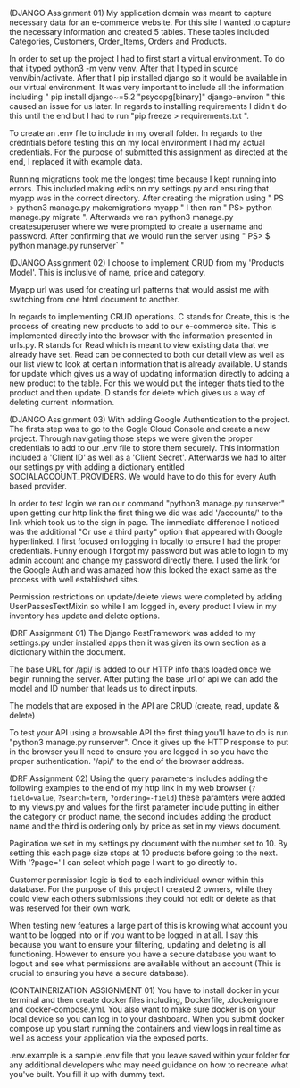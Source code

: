 (DJANGO Assignment 01)
My application domain was meant to capture necessary data for an e-commerce website. For this site I wanted to capture the necessary information and created 5 tables. These tables included Categories, Customers, Order_Items, Orders and Products. 

In  order to set up the project I had to first start a virtual environment. To do that i typed python3 -m venv venv. After that I typed in source venv/bin/activate. After that I pip installed django so it would be available in our virtual environment. It was very important to include all the information including " pip install django~=5.2 "psycopg[binary]" django-environ " this caused an issue for us later. In regards to installing requirements I didn't do this until the end but I had to run "pip freeze > requirements.txt ". 

To create an .env file to include in my overall folder. In regards to the credntials before testing this on my local environment I had my actual credentials. For the purpose of submitted this assignment as directed at the end, I replaced it with example data. 

Running migrations took me the longest time because I kept running into errors. This included making edits on my settings.py and ensuring that myapp was in the correct directory. After creating the migration using " PS > python3 manage.py makemigrations myapp " I then ran " PS> python manage.py migrate ". Afterwards we ran python3 manage.py createsuperuser where we were prompted to create a username and password. After confirming that we would run the server using " PS> $ python manage.py runserver` "

(DJANGO Assignment 02)
I choose to implement CRUD from my 'Products Model'. This is inclusive of name, price and category.

Myapp url was used for creating url patterns that would assist me with switching from one html document to another. 

In regards to implementing CRUD operations. C stands for Create, this is the process of creating new products to add to our e-commerce site. This is implemented directly into the browser with the information presented in urls.py. R stands for Read which is meant to view existing data that we already have set. Read can be connected to both our detail view as well as our list view to look at certain information that is already available. U stands for update which gives us a way of updating information directly to adding a new product to the table. For this we would put the integer thats tied to the product and then update. D stands for delete which gives us a way of deleting current information. 

(DJANGO Assignment 03)
With adding Google Authentication to the project. The firsts step was to go to the Gogle Cloud Console and create a new project. Through navigating those steps we were given the proper credentials to add to our .env file to store them securely. This information included a 'Client ID' as well as a 'Client Secret'. Afterwards we had to alter our settings.py with adding a dictionary entitled SOCIALACCOUNT_PROVIDERS. We would have to do this for every Auth based provider. 

In order to test login we ran our command "python3 manage.py runserver" upon getting our http link the first thing we did was add '/accounts/' to the link which took us to the sign in page. The immediate difference I noticed was the additional "Or use a third party" option that appeared with Google hyperlinked. I first focused on logging in locally to ensure I had the proper credentials. Funny enough I forgot my password but was able to login to my admin account and change my password directly there. I used the link for the Google Auth and was amazed how this looked the exact same as the process with well established sites. 

Permission restrictions on update/delete views were completed by adding UserPassesTextMixin so while I am logged in, every product I view in my inventory has update and delete options. 

(DRF Assignment 01)
The Django RestFramework was added to my settings.py under installed apps then it was given its own section as a dictionary within the document. 

The base URL for /api/ is added to our HTTP info thats loaded once we begin running the server. After putting the base url of api we can add the model and ID number that leads us to direct inputs. 

The models that are exposed in the API are CRUD (create, read, update & delete)

To test your API using a browsable API the first thing you'll have to do is run "python3 manage.py runserver". Once it gives up the HTTP response to put in the browser you'll need to ensure you are logged in so you have the proper authentication. '/api/' to the end of the browser address. 

(DRF Assignment 02)
Using the query parameters includes adding the following examples to the end of my http link in my web browser (`?field=value`, `?search=term`, `?ordering=-field`) these paramters were added to my views.py and values for the first parameter include putting in either the category or product name, the second includes adding the product name and the third is ordering only by price as set in my views document.

Pagination we set in my settings.py document with the number set to 10. By setting this each page size stops at 10 products before going to the next. With '?page=' I can select which page I want to go directly to. 

Customer permission logic is tied to each individual owner within this database. For the purpose of this project I created 2 owners, while they could view each others submissions they could not edit or delete as that was reserved for their own work. 

When testing new features a large part of this is knowing what account you want to be logged into or if you want to be logged in at all. I say this because you want to ensure your filtering, updating and deleting is all functioning. However to ensure you have a secure database you want to logout and see what permissions are available without an account (This is crucial to ensuring you have a secure database). 

(CONTAINERIZATION ASSIGNMENT 01)
You have to install docker in your terminal and then create docker files including, Dockerfile, .dockerignore and docker-compose.yml. You also want to make sure docker is on your local device so you can log in to your dashboard. When you submit docker compose up you start running the containers and view logs in real time as well as access your application via the exposed ports. 

.env.example is a sample .env file that you leave saved within your folder for any additional developers who may need guidance on how to recreate what you've built. You fill it up with dummy text.


